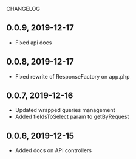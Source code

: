 CHANGELOG

0.0.9, 2019-12-17
-----------------
* Fixed api docs

0.0.8, 2019-12-17
-----------------
* Fixed rewrite of ResponseFactory on app.php

0.0.7, 2019-12-16
-----------------
* Updated wrapped queries management
* Added fieldsToSelect param to getByRequest

0.0.6, 2019-12-15
-----------------
* Added docs on API controllers